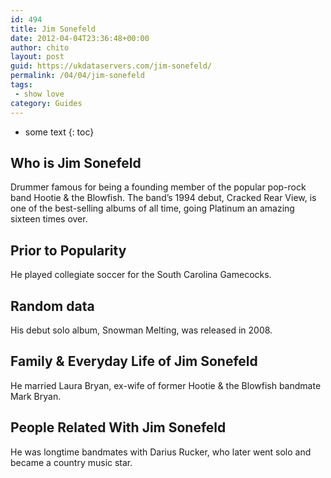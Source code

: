 ```yaml
---
id: 494
title: Jim Sonefeld
date: 2012-04-04T23:36:48+00:00
author: chito
layout: post
guid: https://ukdataservers.com/jim-sonefeld/
permalink: /04/04/jim-sonefeld
tags:
 - show love
category: Guides
---
```


* some text
{: toc}


## Who is  Jim Sonefeld
                  
                  
                  
Drummer famous for being a founding member of the popular pop-rock band Hootie & the Blowfish. The band&#8217;s 1994 debut, Cracked Rear View, is one of the best-selling albums of all time, going Platinum an amazing sixteen times over.
                  
                
                
                
## Prior to Popularity 
                  
                  
                  
He played collegiate soccer for the South Carolina Gamecocks.
                  
                
                
                
## Random data 
                  
                  
                  
His debut solo album, Snowman Melting, was released in 2008.
                  
                
                
                
## Family & Everyday Life of Jim Sonefeld
                  
                  
                  
He married Laura Bryan, ex-wife of former Hootie & the Blowfish bandmate Mark Bryan.
                  
                
                
                
## People Related With  Jim Sonefeld
                  
                  
                  
He was longtime bandmates with Darius Rucker, who later went solo and became a country music star.
                  
                
              
            
          
          
          
    
    
  
